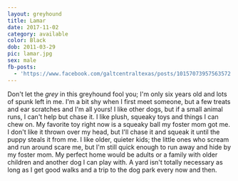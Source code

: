 ```yaml
---
layout: greyhound
title: Lamar
date: 2017-11-02
category: available
color: Black
dob: 2011-03-29
pic: lamar.jpg
sex: male
fb-posts:
  - 'https://www.facebook.com/galtcentraltexas/posts/10157073957563572:0'
---
```


Don't let the _grey_ in this greyhound fool you; I'm only six years old and lots of spunk left in
me.  I'm a bit shy when I first meet someone, but a few treats and ear scratches and I'm all
yours!  I like other dogs, but if a small animal runs, I can't help but chase it.  I like
plush, squeaky toys and things I can chew on. My favorite toy right now is a squeaky ball my
foster mom got me. I don't like it thrown over my head, but I'll chase it and squeak it until
the puppy steals it from me.  I like older, quieter kids; the little ones who scream and run
around scare me, but I'm still quick enough to run away and hide by my foster mom.  My perfect
home would be adults or a family with older children and another dog I can play with. A yard
isn't totally necessary as long as I get good walks and a trip to the dog park every now and
then.
